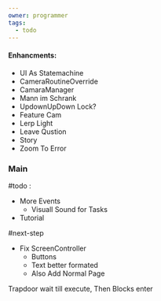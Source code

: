 ```yaml
---
owner: programmer
tags:
  - todo
---
```

 #### Enhancments:
- UI As Statemachine
- CameraRoutineOverride
- CamaraManager
- Mann im Schrank
- UpdownUpDown Lock?
- Feature Cam
- Lerp Light
- Leave Qustion
- Story
- Zoom To Error

### Main

#todo :
- More Events
	- Visuall Sound for Tasks
- Tutorial

#next-step
- Fix ScreenController
	- Buttons
	- Text better formated
	- Also Add Normal Page


Trapdoor wait till execute, Then Blocks enter
